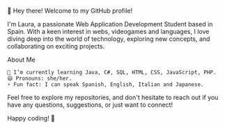 👋 Hey there! Welcome to my GitHub profile!

I'm Laura, a passionate Web Application Development Student based in Spain. With a keen interest in webs, videogames and languages, I love diving deep into the world of technology, exploring new concepts, and collaborating on exciting projects.

About Me

    🌱 I’m currently learning Java, C#, SQL, HTML, CSS, JavaScript, PHP.
    😄 Pronouns: she/her.
    ⚡ Fun fact: I can speak Spanish, English, Italian and Japanese.

<!---My Interests

    [Interest 1]
    [Interest 2]
    [Interest 3]

Get in Touch

📧 Email: WIP

🔗 LinkedIn: [Your LinkedIn Profile URL]

🐦 Twitter: [Your Twitter Handle]

💼 Portfolio: [Link to your portfolio, if applicable] --->

Feel free to explore my repositories, and don't hesitate to reach out if you have any questions, suggestions, or just want to connect!

Happy coding! 🚀

<!---
LauValenciaD/LauValenciaD is a ✨ special ✨ repository because its `README.md` (this file) appears on your GitHub profile.
You can click the Preview link to take a look at your changes.
--->
